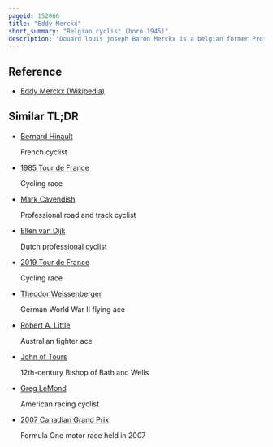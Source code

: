 ```yaml
---
pageid: 152066
title: "Eddy Merckx"
short_summary: "Belgian cyclist (born 1945)"
description: "Douard louis joseph Baron Merckx is a belgian former Professional Road and Track Cyclist Racer who is the most successful Rider in the History of competitive Cycling. His Victories include an unequalled eleven Grand Tours, all five Monuments, setting the Hour Record, three World Championships, every major one-day Race other than Paris–Tours, and extensive Victories on the Track."
---
```


## Reference

- [Eddy Merckx (Wikipedia)](https://en.wikipedia.org/?curid=152066)

## Similar TL;DR

- [Bernard Hinault](/tldr/en/bernard-hinault)

  French cyclist

- [1985 Tour de France](/tldr/en/1985-tour-de-france)

  Cycling race

- [Mark Cavendish](/tldr/en/mark-cavendish)

  Professional road and track cyclist

- [Ellen van Dijk](/tldr/en/ellen-van-dijk)

  Dutch professional cyclist

- [2019 Tour de France](/tldr/en/2019-tour-de-france)

  Cycling race

- [Theodor Weissenberger](/tldr/en/theodor-weissenberger)

  German World War II flying ace

- [Robert A. Little](/tldr/en/robert-a-little)

  Australian fighter ace

- [John of Tours](/tldr/en/john-of-tours)

  12th-century Bishop of Bath and Wells

- [Greg LeMond](/tldr/en/greg-lemond)

  American racing cyclist

- [2007 Canadian Grand Prix](/tldr/en/2007-canadian-grand-prix)

  Formula One motor race held in 2007

